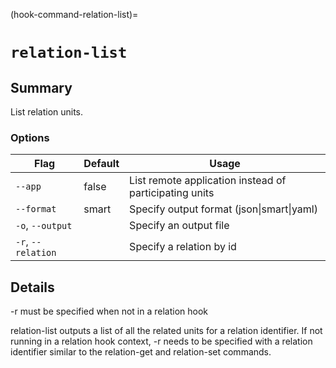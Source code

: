 (hook-command-relation-list)=
# `relation-list`

## Summary
List relation units.

### Options
| Flag | Default | Usage |
| --- | --- | --- |
| `--app` | false | List remote application instead of participating units |
| `--format` | smart | Specify output format (json&#x7c;smart&#x7c;yaml) |
| `-o`, `--output` |  | Specify an output file |
| `-r`, `--relation` |  | Specify a relation by id |

## Details

-r must be specified when not in a relation hook

relation-list outputs a list of all the related units for a relation identifier.
If not running in a relation hook context, -r needs to be specified with a
relation identifier similar to the relation-get and relation-set commands.